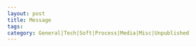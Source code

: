 ```yaml
---
layout: post
title: Message
tags: 
category: General|Tech|Soft|Process|Media|Misc|Unpublished
---
```

